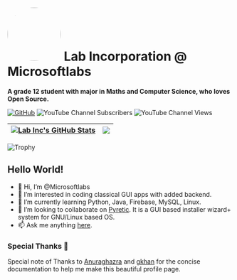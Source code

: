 # <img style="border-radius: 50%;" alt="" src="https://avatars.githubusercontent.com/u/35325046?v=4" height="120"> Lab Incorporation @ Microsoftlabs

**A grade 12 student with major in Maths and Computer Science, who loves Open Source.**

[![GitHub](https://img.shields.io/github/followers/microsoftlabs?label=follow&style=social)](https://github.com/microsoftlabs)
![YouTube Channel Subscribers](https://img.shields.io/youtube/channel/subscribers/UC4vCUJ5_aMu7C3E4Vvw-lTA?style=social)
![YouTube Channel Views](https://img.shields.io/youtube/channel/views/UC4vCUJ5_aMu7C3E4Vvw-lTA?style=social)

| <a href="https://github.com/microsoftlabs/github-readme-stats"><img align="center" src="https://github-readme-stats.vercel.app/api?username=microsoftlabs&show_icons=true&include_all_commits=true&theme=buefy&hide_border=true" alt="Lab Inc's GitHub Stats" /></a> | <a href="https://github.com/microsoftlabs/github-readme-stats"><img align="center" src="https://github-readme-stats.vercel.app/api/top-langs/?username=microsoftlabs&layout=compact&theme=buefy&hide_border=true" /></a> |
| ------------- | ------------- |


<!-- ![Lab Inc's Wakatime Stats](https://github-readme-stats.vercel.app/api/wakatime?username=microsoftlabs) -->

![Trophy](https://github-profile-trophy.vercel.app/?username=microsoftlabs)

## Hello World!
- 👋 Hi, I’m @Microsoftlabs
- 👀 I’m interested in coding classical GUI apps with added backend.
- 🌱 I’m currently learning Python, Java, Firebase, MySQL, Linux.
- 💞️ I’m looking to collaborate on [Pyretic](https://github.com/Microsoftlabs/Pyretic). It is a GUI based installer wizard+ system for GNU/Linux based OS.
- 📫 Ask me anything [here](https://github.com/microsoftlabs/microsoftlabs/issues).

### Special Thanks 💙
Special note of Thanks to [Anuraghazra](https://github.com/anuraghazra/github-readme-stats) and [gkhan](https://github.com/gkhan205/gkhan205) for the concise documentation to help me make this beautiful profile page.
